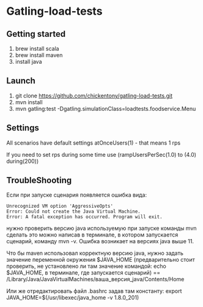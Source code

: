 # Gatling-load-tests

## Getting started

1. brew install scala
1. brew install maven
1. install java

## Launch

1. git clone https://github.com/chickentony/gatling-load-tests.git
1. mvn install
1. mvn gatling:test -Dgatling.simulationClass=loadtests.foodservice.Menu

## Settings

All scenarios have default settings atOnceUsers(1) - that means 1 rps

If you need to set rps during some time use (rampUsersPerSec(1.0) to (4.0) during(200))

## TroubleShooting
Если при запуске сценария появляется ошибка вида:

```
Unrecognized VM option 'AggressiveOpts'
Error: Could not create the Java Virtual Machine.
Error: A fatal exception has occurred. Program will exit.
```

нужно проверить версию java используемую при запуске команды mvn сделать это можно написав в терминале, в котором запускается сценарий, команду mvn -v. Ошибка возникает на версиях java выше 11.

Что бы maven использовал корректную версию java, нужно задать значение переменной окружения $JAVA_HOME (предварительно стоит проверить, не установлено ли там значение командой: echo $JAVA_HOME, в терминале, где запускается сценарий) == /Library/Java/JavaVirtualMachines/ваша_версия_java/Contents/Home

Или же отредактировать файл .bashrc задав там константу: export JAVA_HOME=$(/usr/libexec/java_home -v 1.8.0_201)